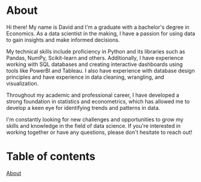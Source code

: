 # About

Hi there! My name is David and I'm a graduate with a bachelor's degree in Economics. As a data scientist in the making, I have a passion for using data to gain insights and make informed decisions.

My technical skills include proficiency in Python and its libraries such as Pandas, NumPy, Scikit-learn and others. Additionally, I have experience working with SQL databases and creating interactive dashboards using tools like PowerBI and Tableau. I also have experience with database design principles and have experience in data cleaning, wrangling, and visualization.

Throughout my academic and professional career, I have developed a strong foundation in statistics and econometrics, which has allowed me to develop a keen eye for identifying trends and patterns in data.

I'm constantly looking for new challenges and opportunities to grow my skills and knowledge in the field of data science. If you're interested in working together or have any questions, please don't hesitate to reach out!

# Table of contents
[About](https://github.com/DavidMilGitHub/Data-Analyst#About)

